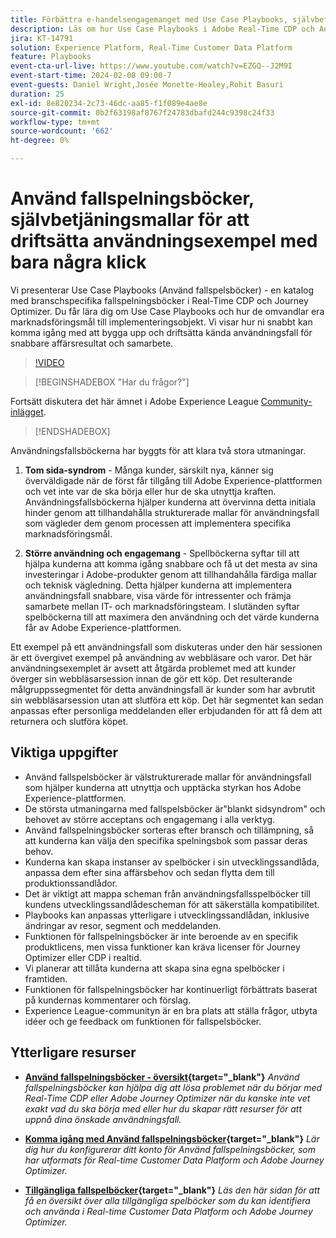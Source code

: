 ```yaml
---
title: Förbättra e-handelsengagemanget med Use Case Playbooks, självbetjäningsmallar för att driftsätta e-handelsanvändningsfall med bara några klick
description: Läs om hur Use Case Playbooks i Adobe Real-Time CDP och Adobe Journey Optimizer enkelt kan driftsättas och frigöra potentialen för ökad e-handel.
jira: KT-14791
solution: Experience Platform, Real-Time Customer Data Platform
feature: Playbooks
event-cta-url-live: https://www.youtube.com/watch?v=EZGQ--J2M9I
event-start-time: 2024-02-08 09:00-7
event-guests: Daniel Wright,Josée Monette-Healey,Rohit Basuri
duration: 25
exl-id: 8e820234-2c73-46dc-aa85-f1f089e4ae8e
source-git-commit: 0b2f63198af8767f24783dbafd244c9398c24f33
workflow-type: tm+mt
source-wordcount: '662'
ht-degree: 0%

---
```


# Använd fallspelningsböcker, självbetjäningsmallar för att driftsätta användningsexempel med bara några klick

Vi presenterar Use Case Playbooks (Använd fallspelsböcker) - en katalog med branschspecifika fallspelningsböcker i Real-Time CDP och Journey Optimizer. Du får lära dig om Use Case Playbooks och hur de omvandlar era marknadsföringsmål till implementeringsobjekt. Vi visar hur ni snabbt kan komma igång med att bygga upp och driftsätta kända användningsfall för snabbare affärsresultat och samarbete.

>[!VIDEO](https://video.tv.adobe.com/v/3426930/?quality=12&learn=on)

>[!BEGINSHADEBOX &quot;Har du frågor?&quot;]

Fortsätt diskutera det här ämnet i Adobe Experience League [Community-inlägget](https://experienceleaguecommunities.adobe.com/t5/adobe-experience-platform/experience-league-live-post-session-discussion-use-case/m-p/651643#M488).

>[!ENDSHADEBOX]

Användningsfallsböckerna har byggts för att klara två stora utmaningar.

1. **Tom sida-syndrom** - Många kunder, särskilt nya, känner sig överväldigade när de först får tillgång till Adobe Experience-plattformen och vet inte var de ska börja eller hur de ska utnyttja kraften. Användningsfallsböckerna hjälper kunderna att övervinna detta initiala hinder genom att tillhandahålla strukturerade mallar för användningsfall som vägleder dem genom processen att implementera specifika marknadsföringsmål.

1. **Större användning och engagemang** - Spellböckerna syftar till att hjälpa kunderna att komma igång snabbare och få ut det mesta av sina investeringar i Adobe-produkter genom att tillhandahålla färdiga mallar och teknisk vägledning.  Detta hjälper kunderna att implementera användningsfall snabbare, visa värde för intressenter och främja samarbete mellan IT- och marknadsföringsteam.  I slutänden syftar spelböckerna till att maximera den användning och det värde kunderna får av Adobe Experience-plattformen.

Ett exempel på ett användningsfall som diskuteras under den här sessionen är ett övergivet exempel på användning av webbläsare och varor. Det här användningsexemplet är avsett att åtgärda problemet med att kunder överger sin webbläsarsession innan de gör ett köp. Det resulterande målgruppssegmentet för detta användningsfall är kunder som har avbrutit sin webbläsarsession utan att slutföra ett köp. Det här segmentet kan sedan anpassas efter personliga meddelanden eller erbjudanden för att få dem att returnera och slutföra köpet.

## Viktiga uppgifter

* Använd fallspelsböcker är välstrukturerade mallar för användningsfall som hjälper kunderna att utnyttja och upptäcka styrkan hos Adobe Experience-plattformen.
* De största utmaningarna med fallspelsböcker är&quot;blankt sidsyndrom&quot; och behovet av större acceptans och engagemang i alla verktyg.
* Använd fallspelningsböcker sorteras efter bransch och tillämpning, så att kunderna kan välja den specifika spelningsbok som passar deras behov.
* Kunderna kan skapa instanser av spelböcker i sin utvecklingssandlåda, anpassa dem efter sina affärsbehov och sedan flytta dem till produktionssandlådor.
* Det är viktigt att mappa scheman från användningsfallsspelböcker till kundens utvecklingssandlådescheman för att säkerställa kompatibilitet.
* Playbooks kan anpassas ytterligare i utvecklingssandlådan, inklusive ändringar av resor, segment och meddelanden.
* Funktionen för fallspelningsböcker är inte beroende av en specifik produktlicens, men vissa funktioner kan kräva licenser för Journey Optimizer eller CDP i realtid.
* Vi planerar att tillåta kunderna att skapa sina egna spelböcker i framtiden.
* Funktionen för fallspelningsböcker har kontinuerligt förbättrats baserat på kundernas kommentarer och förslag.
* Experience League-communityn är en bra plats att ställa frågor, utbyta idéer och ge feedback om funktionen för fallspelsböcker.

## Ytterligare resurser

* **[Använd fallspelningsböcker - översikt](https://experienceleague.adobe.com/docs/experience-platform/use-case-playbooks/playbooks/overview.html?lang=sv-SE){target="_blank"}**
  *Använd fallspelningsböcker kan hjälpa dig att lösa problemet när du börjar med Real-Time CDP eller Adobe Journey Optimizer när du kanske inte vet exakt vad du ska börja med eller hur du skapar rätt resurser för att uppnå dina önskade användningsfall.*

* **[Komma igång med Använd fallspelningsböcker](https://experienceleague.adobe.com/docs/experience-platform/use-case-playbooks/playbooks/get-started.html?lang=sv-SE){target="_blank"}**
  *Lär dig hur du konfigurerar ditt konto för Använd fallspelningsböcker, som har utformats för Real-time Customer Data Platform och Adobe Journey Optimizer.*

* **[Tillgängliga fallspelböcker](https://experienceleague.adobe.com/docs/experience-platform/use-case-playbooks/playbooks/playbooks-list.html?lang=sv-SE){target="_blank"}**
  *Läs den här sidan för att få en översikt över alla tillgängliga spelböcker som du kan identifiera och använda i Real-time Customer Data Platform och Adobe Journey Optimizer.*
